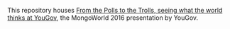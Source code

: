 This repository houses [From the Polls to the Trolls, seeing what the world thinks at YouGov](https://rawgit.com/yougov/mongoworld-2016/merged/index.html#/), the MongoWorld 2016 presentation by YouGov.
